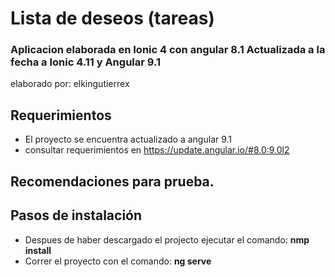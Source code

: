 # Lista de deseos (tareas)

### Aplicacion elaborada en Ionic 4 con angular 8.1 Actualizada a la fecha a Ionic 4.11 y Angular 9.1
elaborado por: elkingutierrex

## Requerimientos
- El proyecto se encuentra actualizado a angular 9.1
- consultar requerimientos en https://update.angular.io/#8.0:9.0l2

## Recomendaciones para prueba.

## Pasos de instalación 
- Despues de haber descargado el projecto ejecutar el comando: **nmp install**
- Correr el proyecto con el comando: **ng serve**
